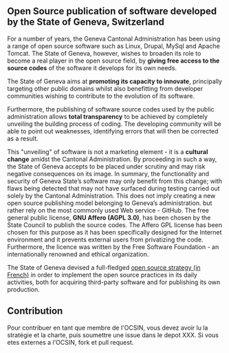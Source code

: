 ## Open Source publication of software developed by the State of Geneva, Switzerland

For a number of years, the Geneva Cantonal Administration has been using a range of open source software such as Linux, Drupal, MySql and Apache Tomcat. The State of Geneva, however, wishes to broaden its role to become a real player in the open source field, by **giving free access to the source codes** of the software it develops for its own needs.

The State of Geneva aims at **promoting its capacity to innovate**, principally targeting other public domains whilst also benefitting from developer communities wishing to contribute to the evolution of its software.

Furthermore, the publishing of software source codes used by the public administration allows **total transparency** to be achieved by completely unveiling the building process of coding. The developing community will be able to point out weaknesses, identifying errors that will then be corrected as a result.

This "unveiling" of software is not a marketing element - it is a **cultural change** amidst the Cantonal Administration. By proceeding in such a way, the State of Geneva accepts to be placed under scrutiny and may risk negative consequences on its image. In summary, the functionality and security of Geneva State’s software may only benefit from this change; with flaws being detected that may not have surfaced during testing carried out solely by the Cantonal Administration. This does not imply creating a new open source publishing model belonging to Geneva’s administration. but rather rely on the most commonly used Web service - GitHub. The free general public license, **GNU Affero (AGPL 3.0)**, has been chosen by the State Council to publish the source codes. The Affero GPL license has been chosen for this purpose as it has been specifically designed for the Internet environment and it prevents external users from privatizing the code. Furthermore, the licence was written by the Free Software Foundation - an internationally renowned and ethical organization.

The State of Geneva devised a full-fledged [open source strategy (in French)](https://github.com/republique-et-canton-de-geneve/strategie-open-source) in order to implement the open source practices in its daily activities, both for acquiring third-party software and for publishing its own production.

## Contribution

Pour contribuer en tant que membre de l'OCSIN, vous devez avoir lu la stratégie et la charte, puis soumettre une issue dans le depot XXX. Si vous etes externes a l'OCSIN, fork et pull request.
